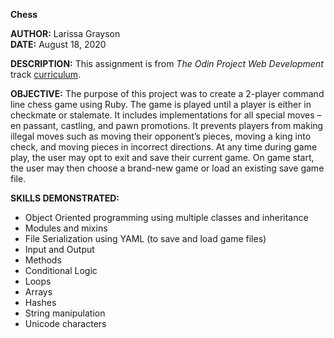 **Chess**

**AUTHOR:**  Larissa Grayson  
**DATE:**  August 18, 2020

**DESCRIPTION:** This assignment is from *The Odin Project Web Development* track [curriculum](https://theodinproject.com/courses/ruby-programming/lessons/ruby-final-project).

**OBJECTIVE:** The purpose of this project was to create a 2-player command line chess game using Ruby.   The game is played until a player is either in checkmate or stalemate.  It includes implementations for all special moves – en passant, castling, and pawn promotions.  It prevents players from making illegal moves such as moving their opponent’s pieces, moving a king into check, and moving pieces in incorrect directions.   At any time during game play, the user may opt to exit and save their current game.  On game start, the user may then choose a brand-new game or load an existing save game file.

**SKILLS DEMONSTRATED:**
* Object Oriented programming using multiple classes and inheritance
*	Modules and mixins
*	File Serialization using YAML (to save and load game files)
*	Input and Output
*	Methods
*	Conditional Logic
*	Loops
*	Arrays
*	Hashes
*	String manipulation
*	Unicode characters

